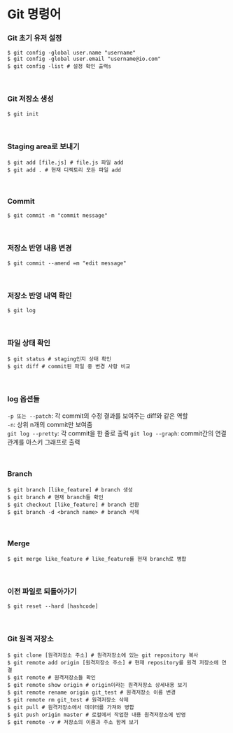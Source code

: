 # Git 명령어

### Git 초기 유저 설정

```console
$ git config -global user.name "username"
$ git config -global user.email "username@io.com"
$ git config -list # 설정 확인 출력s
```

<br>

### Git 저장소 생성

```console
$ git init
```

<br>

### Staging area로 보내기

```console
$ git add [file.js] # file.js 파일 add
$ git add . # 현재 디렉토리 모든 파일 add
```

<br>

### Commit

```console
$ git commit -m "commit message"
```

<br>

### 저장소 반영 내용 변경

```console
$ git commit --amend =m "edit message"
```

<br>

### 저장소 반영 내역 확인

```console
$ git log
```

<br>

### 파일 상태 확인

```console
$ git status # staging인지 상태 확인
$ git diff # commit된 파일 중 변경 사항 비교
```

<br>

### log 옵션들

`-p 또는 --patch`: 각 commit의 수정 결과를 보여주는 diff와 같은 역할<br>
`-n`: 상위 n개의 commit만 보여줌<br>
`git log --pretty`: 각 commit을 한 줄로 출력
`git log --graph`: commit간의 연결 관계를 아스키 그래프로 출력

<br>

### Branch

```console
$ git branch [like_feature] # branch 생성
$ git branch # 현재 branch들 확인
$ git checkout [like_feature] # branch 전환
$ git branch -d <branch name> # branch 삭제
```

<br>

### Merge

```console
$ git merge like_feature # like_feature를 현재 branch로 병합
```

<br>

### 이전 파일로 되돌아가기

```console
$ git reset --hard [hashcode]
```

<br>

### Git 원격 저장소

```console
$ git clone [원격저장소 주소] # 원격저장소에 있는 git repository 복사
$ git remote add origin [원격저장소 주소] # 현재 repository를 원격 저장소에 연결
$ git remote # 원격저장소들 확인
$ git remote show origin # origin이라는 원격저장소 상세내용 보기
$ git remote rename origin git_test # 원격저장소 이름 변경
$ git remote rm git_test # 원격저장소 삭제
$ git pull # 원격저장소에서 데이터를 가져와 병합
$ git push origin master # 로컬에서 작업한 내용 원격저장소에 반영
$ git remote -v # 저장소의 이름과 주소 함께 보기
```
